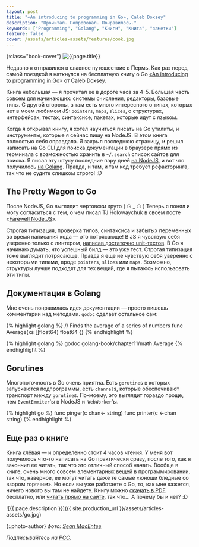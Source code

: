 ```yaml
---
layout: post
title: "«An introducing to programming in Go», Caleb Doxsey"
description: "Прочитал. Попробовал. Понравилось."
keywords: ["Programming", "Golang", "Книги", "Книга", "заметки"]
feature: false
cover: /assets/articles-assets/features/cook.jpg
---
```


{:class="book-cover"}
![{{page.title}}]({{site.production_url}}/assets/articles-assets/go-book.png)

Недавно я отправился в славное путешествие в Пермь. Как раз перед самой поездкой
я наткнулся на бесплатную книгу о Go [«An introducing to programming in Go»][0]
от Caleb Doxsey.

Книга небольшая — я прочитал ее в дороге часа за 4-5. Большая часть совсем для начинающих:
системы счисления, редакторы, базовые типы. С другой стороны, в там есть
много интересного о типах, которых нет в моем любимом JS: `pointers`, `maps`, `slices`,
о структурах, интерфейсах, тестах, синтаксисе, пакетах, которые идут с языком.

Когда я открывал книгу, я хотел научиться писать на Go утилиты,
и инструменты, которые я сейчас пишу на NodeJS. В этом книга полностью
себя оправдала. Я закрыл последнюю страницу, и решил написать на Go CLI для поиска документации
в браузере прямо из терминала с возможностью хранить в `~/.search` список сайтов
для поиска. Я писал эту штуку последние пару дней [на NodeJS][1], и вот что
получилось [на Golang][2]. Правда, и там, и там код требует рефакторинга,
так что не судите слишком строго! :D

## The Pretty Wagon to Go

После NodeJS, Go выглядит чертовски круто ( ⚆ _ ⚆ ) Теперь я понял и могу согласиться
с тем, о чем писал TJ Holowaychuk в своем посте «[Farewell Node.JS][3]».

Строгая типизация, проверка типов, синтаксиса и забытых переменных во время
написания кода — это потрясающе! В JS я чувствую себя уверенно только с линтером,
[написав достаточно unit-тестов][4]. В Go я начинаю думать, что успешный билд —
это уже тест. Строгая типизация тоже выглядит потрясающе. Правда я еще не чувствую
себя уверенно с некоторыми типами, вроде `pointers`, `slices` или `maps`. Возможно,
структуры лучше подходят для тех вещий, где я пытаюсь использовать эти типы.

## Документация в Golang

Мне очень понравилась идея документации — просто пишешь комментарии над методами.
`godoc` сделает остальное сам:

{% highlight golang %}
// Finds the average of a series of numbers
func Average(xs []float64) float64 {}
{% endhighlight %}


{% highlight golang %}
godoc golang-book/chapter11/math Average
{% endhighlight %}

## Gorutines

Многопоточность в Go очень приятна. Есть `gorutine`s в которых запускаются
подпрограммы, есть `channel`s, которые обеспечивают транспорт между `gorutine`s.
По-моему, это выглядит гораздо проще, чем `EventEmmiter`'ы в NodeJS и` WebWorker`'ы.

{% highlight go %}
func pinger(c chan<- string)
func printer(c <-chan string)
{% endhighlight %}

## Еще раз о книге

Книга клёвая — и определенно стоит 4 часов чтения. У меня вот получилось что-то
написать на Go практически сразу, после того, как я закончил ее читать, так что
это отличный способ начать. Вообще в книге, очень много совсем элементарных вещей
в программировании, так что, наверное, ее могут читать даже те самые «юноши бледные
со взором горячим». Но если вы уже работаете с Go,
то, как мне кажется, ничего нового вы там не найдете. Книгу можно [скачать в PDF][0]
бесплатно, или [читать прямо на сайте][0], так что… А почему бы и нет? :D

![{{ page.description }}]({{ site.production_url }}/assets/articles-assets/go.jpg)

{:.photo-author}
_фото: [Sean MacEntee](https://www.flickr.com/photos/smemon/)_

_Подписывайтесь на [РСС](http://feeds.feedburner.com/anton-shuvalov/FJHar)_.

[0]: http://www.golang-book.com/
[1]: https://github.com/shuvalov-anton/node-search-me
[2]: https://github.com/shuvalov-anton/go-search-me
[3]: https://medium.com/code-adventures/farewell-node-js-4ba9e7f3e52b
[4]: /2014/10/02/javascript-coverage/

